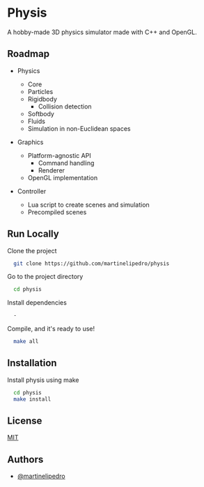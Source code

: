 
# Physis

A hobby-made 3D physics simulator made with C++ and OpenGL. 



## Roadmap

- Physics
    - Core
    - Particles
    - Rigidbody
        - Collision detection
    - Softbody
    - Fluids
    - Simulation in non-Euclidean spaces

- Graphics
    - Platform-agnostic API
        - Command handling
        - Renderer
    - OpenGL implementation
    
- Controller
    - Lua script to create scenes and simulation
    - Precompiled scenes
## Run Locally

Clone the project

```bash
  git clone https://github.com/martinelipedro/physis
```

Go to the project directory

```bash
  cd physis
```

Install dependencies

```bash
  -
```

Compile, and it's ready to use!

```bash
  make all
```


## Installation

Install physis using make

```bash
  cd physis
  make install
```
    
## License

[MIT](https://choosealicense.com/licenses/mit/)


## Authors

- [@martinelipedro](https://www.github.com/martinelipedro)

